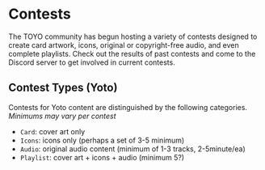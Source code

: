 # Contests

The TOYO community has begun hosting a variety of contests designed to create card artwork, icons, original or copyright-free audio, and even complete playlists. Check out the results of past contests and come to the Discord server to get involved in current contests.

## Contest Types (Yoto)
Contests for Yoto content are distinguished by the following categories. *Minimums may vary per contest*
-	`Card`:  cover art only
-	`Icons`: icons only (perhaps a set of 3-5 minimum)
-	`Audio`: original audio content (minimum of 1-3 tracks, 2-5minute/ea)
-	`Playlist`: cover art + icons + audio (minimum 5?)

